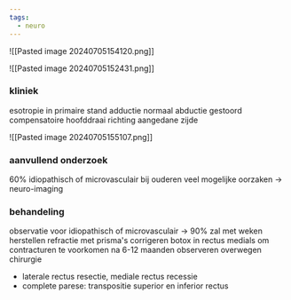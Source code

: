```yaml
---
tags:
  - neuro
---
```



![[Pasted image 20240705154120.png]]

![[Pasted image 20240705152431.png]]

### kliniek
esotropie in primaire stand
adductie normaal
abductie gestoord
compensatoire hoofddraai richting aangedane zijde

![[Pasted image 20240705155107.png]]

### aanvullend onderzoek
60% idiopathisch of microvasculair bij ouderen
veel mogelijke oorzaken -> neuro-imaging

### behandeling
observatie voor idiopathisch of microvasculair -> 90% zal met weken herstellen
refractie met prisma's corrigeren
botox in rectus medials om contracturen te voorkomen
na 6-12 maanden observeren overwegen chirurgie
- laterale rectus resectie, mediale rectus recessie
- complete parese: transpositie superior en inferior rectus